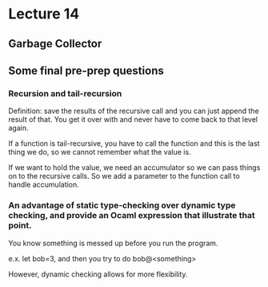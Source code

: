 # Lecture 14

## Garbage Collector

## Some final pre-prep questions

### Recursion and tail-recursion

Definition: save the results of the recursive call and you can just append the result of that. You get it over with and never have to come back to that level again.

If a function is tail-recursive, you have to call the function and this is the last thing we do, so we cannot remember what the value is. 

If we want to hold the value, we need an accumulator so we can pass things on to the recursive calls. So we add a parameter to the function call to handle accumulation. 

### An advantage of static type-checking over dynamic type checking, and provide an Ocaml expression that illustrate that point. 

You know something is messed up before you run the program.

e.x. let bob=3, and then you try to do bob@&lt;something&gt;

However, dynamic checking allows for more flexibility. 

## 



